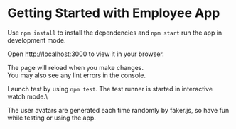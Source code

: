 # Getting Started with Employee App

Use `npm install` to install the dependencies and `npm start` run the app in development mode.

Open [http://localhost:3000](http://localhost:3000) to view it in your browser.

The page will reload when you make changes.\
You may also see any lint errors in the console.

Launch test by using `npm test`. The test runner is started in interactive watch mode.\

The user avatars are generated each time randomly by faker.js, so have fun while testing or using the app.


